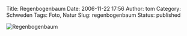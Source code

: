 Title: Regenbogenbaum
Date: 2006-11-22 17:56
Author: tom
Category: Schweden
Tags: Foto, Natur
Slug: regenbogenbaum
Status: published

![Regenbogenbaum](/pic/regenbogenbaum.jpg "Regenbogenbaum")

